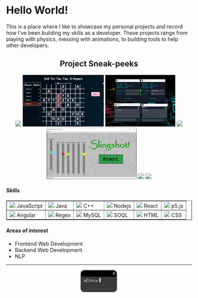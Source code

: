 <p>
    <h1>Hello World!</h1>
    
</p>

This is a place where I like to showcase my personal projects and record how I've been building my skills as a developer. These projects range from playing with physics, messing with animations, to building tools to help other developers.




<h2 align="center">Project Sneak-peeks</h2>
<p align="center">
<img src="https://github.com/xCito/Bubbles/blob/master/media/bubblesAnimation.gif" height="140" />
<img src="https://github.com/xCito/NxN_TicTacToeWEB/blob/master/ScreenShots/9x9ScreenShot2.png"  height="140" />
<img src="https://github.com/xCito/InstantMessenger/blob/master/Screenshots/ssTwoInstancesTalking.png" height="140" />
<img src="https://github.com/xCito/InfectedBunny/blob/master/media/bunnyInfection.gif" height="140" />
<img src="https://github.com/xCito/Slingshot/blob/master/screenshot/menuScreenShot.png" height="140" />
<img src="https://github.com/xCito/Bouncing/blob/master/media/bounceAnimation.gif" height="140" />
<img src="https://github.com/xCito/VisualizeGitBranches/blob/master/media/gitBranchingSm.gif" height="140" />
</p>

#### Skills 
<table border="red">
    <tr>
        <td>
            <img src="https://hackr.io/tutorials/javascript/logo-javascript.svg?ver=1587977697" height="20"/>
            JavaScript
        </td>    
        <td class="wow">
            <img src="https://lh3.googleusercontent.com/proxy/iSJT2gdwW89rCNshgBMSUZ4SSCMPRaDfxP8nVIQN67xVU6hMBuN60h7NLklktrQMKfrUHI1pg06qA19HXKC8VwOPs2nDRsifeIFfXJjzqDQ3" height="20"/>
            Java
        </td>    
        <td>
            <img src="https://ourcodeworld.com/public-media/gallery/categorielogo-5a284afe1346e.png" height="20"/>
            C++
        </td>    
        <td>
            <img src="https://d2eip9sf3oo6c2.cloudfront.net/tags/images/000/000/256/square_256/nodejslogo.png" height="20"/>
            Nodejs
        </td>    
        <td>
            <img src="https://miro.medium.com/max/256/1*gGh9I9ju9w4lXhmWoG2fXA.png" height="20"/>
            React
        </td>    
        <td>
            <img src="https://hello.p5js.org/assets/p5-sq-reverse.svg" height="20"/>
            p5.js
        </td>    
    </tr>
    <tr>
        <td>
            <img src="https://d2eip9sf3oo6c2.cloudfront.net/tags/images/000/001/031/square_256/angular2.png" height="20"/>
            Angular
        </td>    
        <td>
            <img src="https://4.bp.blogspot.com/-em76SZ3Rbvg/WC6ennGKWJI/AAAAAAAAF3s/Eb5WcKiV6SMqHHyLmGqoI5rlUaGEZ_SzgCLcB/s1600/regex%2Bicon.png" height="20"/>
            Regex
        </td>    
        <td>
            <img src="https://cdn.iconscout.com/icon/free/png-256/mysql-19-1174939.png" height="20"/>
            MySQL
        </td>    
        <td>
            <img src="https://transferwise.github.io/pipelinewise/_images/salesforce-logo.png" height="20"/>
            SOQL
        </td>    
        <td>
            <img src="https://discoverthreejs.com/static/images/app-logos/html5.png" height="20"/>
            HTML
        </td>    
        <td>
            <img src="https://www.anujgakhar.com/wp-content/uploads/2014/07/css1.png" height="20"/>
            CSS
        </td>    
    </tr>
</table>


#### Areas of interest
* Frontend Web Development
* Backend Web Development
* NLP

<hr>
<p align="center">
    <img src="xCitoLogo2.png" width="100"/>
</p>

<!--
**xCito/xCito** is a ✨ _special_ ✨ repository because its `README.md` (this file) appears on your GitHub profile.

Here are some ideas to get you started:

- 🔭 I’m currently working on ...
- 🌱 I’m currently learning ...
- 👯 I’m looking to collaborate on ...
- 🤔 I’m looking for help with ...
- 💬 Ask me about ...
- 📫 How to reach me: ...
- 😄 Pronouns: ...
- ⚡ Fun fact: ...
-->
